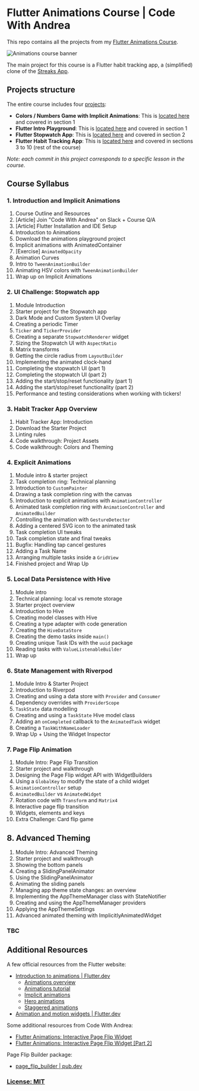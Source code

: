 # Flutter Animations Course | Code With Andrea

This repo contains all the projects from my [Flutter Animations Course](https://nnbd.me/fa).

![Animations course banner](media/flutter-animations-course-banner.png)

The main project for this course is a Flutter habit tracking app, a (simplified) clone of the [Streaks App](https://streaksapp.com/).

## Projects structure

The entire course includes four [projects](projects/):

- **Colors / Numbers Game with Implicit Animations**: This is [located here](projects/colors_numbers_game_flutter) and covered in section 1
- **Flutter Intro Playground**: This is [located here](projects/intro_flutter_playground) and covered in section 1
- **Flutter Stopwatch App**: This is [located here](projects/stopwatch_flutter) and covered in section 2
- **Flutter Habit Tracking App**: This is [located here](projects/habit_tracker_flutter) and covered in sections 3 to 10 (rest of the course)

*Note: each commit in this project corresponds to a specific lesson in the course.*

## Course Syllabus

### 1. Introduction and Implicit Animations

1. Course Outline and Resources 
2. [Article] Join "Code With Andrea" on Slack + Course Q/A
3. [Article] Flutter Installation and IDE Setup
4. Introduction to Animations
5. Download the animations playground project
6. Implicit animations with AnimatedContainer
7. [Exercise] `AnimatedOpacity`
8. Animation Curves
9.  Intro to `TweenAnimationBuilder`
10. Animating HSV colors with `TweenAnimationBuilder`
11. Wrap up on Implicit Animations

### 2. UI Challenge: Stopwatch app

1. Module Introduction
2. Starter project for the Stopwatch app
3. Dark Mode and Custom System UI Overlay
4. Creating a periodic Timer
5. `Ticker` and `TickerProvider`
6. Creating a separate `StopwatchRenderer` widget
7. Sizing the Stopwatch UI with `AspectRatio`
8. Matrix transforms
9. Getting the circle radius from `LayoutBuilder`
10. Implementing the animated clock-hand
11. Completing the stopwatch UI (part 1)
12. Completing the stopwatch UI (part 2)
13. Adding the start/stop/reset functionality (part 1)
14. Adding the start/stop/reset functionality (part 2)
15. Performance and testing considerations when working with tickers!

### 3. Habit Tracker App Overview

1. Habit Tracker App: Introduction
2. Download the Starter Project
3. Linting rules
4. Code walkthrough: Project Assets
5. Code walkthrough: Colors and Theming

### 4. Explicit Animations

1. Module intro & starter project
2. Task completion ring: Technical planning
3. Introduction to `CustomPainter`
4. Drawing a task completion ring with the canvas
5. Introduction to explicit animations with `AnimationController`
6. Animated task completion ring with `AnimationController` and `AnimatedBuilder`
7. Controlling the animation with `GestureDetector`
8. Adding a centered SVG icon to the animated task
9. Task completion UI tweaks
10. Task completion state and final tweaks
11. Bugfix: Handling tap cancel gestures
12. Adding a Task Name
13. Arranging multiple tasks inside a `GridView`
14. Finished project and Wrap Up

### 5. Local Data Persistence with Hive

1. Module intro
2. Technical planning: local vs remote storage
3. Starter project overview
4. Introduction to Hive
5. Creating model classes with Hive
6. Creating a type adapter with code generation
7. Creating the `HiveDataStore`
8. Creating the demo tasks inside `main()`
9. Creating unique Task IDs with the `uuid` package
10. Reading tasks with `ValueListenableBuilder`
11. Wrap up

### 6. State Management with Riverpod

1. Module Intro & Starter Project
2. Introduction to Riverpod
3. Creating and using a data store with `Provider` and `Consumer`
4. Dependency overrides with `ProviderScope`
5. `TaskState` data modelling
6. Creating and using a `TaskState` Hive model class
7. Adding an `onCompleted` callback to the `AnimatedTask` widget
8. Creating a `TaskWithNameLoader`
9. Wrap Up + Using the Widget Inspector

### 7. Page Flip Animation

1. Module Intro: Page Flip Transition
2. Starter project and walkthrough
3. Designing the Page Flip widget API with WidgetBuilders
4. Using a `GlobalKey` to modify the state of a child widget
5. `AnimationController` setup
6. `AnimatedBuilder` vs `AnimatedWidget`
7. Rotation code with `Transform` and `Matrix4`
8. Interactive page flip transition
9. Widgets, elements and keys
10. Extra Challenge: Card flip game

## 8. Advanced Theming

1. Module Intro: Advanced Theming
2. Starter project and walkthrough
3. Showing the bottom panels
4. Creating a SlidingPanelAnimator
5. Using the SlidingPanelAnimator
6. Animating the sliding panels
7. Managing app theme state changes: an overview
8. Implementing the AppThemeManager class with StateNotifier
9. Creating and using the AppThemeManager providers
10. Applying the AppThemeSettings
11. Advanced animated theming with ImplicitlyAnimatedWidget

### TBC

## Additional Resources

A few official resources from the Flutter website:

- [Introduction to animations | Flutter.dev](https://flutter.dev/docs/development/ui/animations)
  - [Animations overview](https://flutter.dev/docs/development/ui/animations/overview)
  - [Animations tutorial](https://flutter.dev/docs/development/ui/animations/tutorial)
  - [Implicit animations](https://flutter.dev/docs/development/ui/animations/implicit-animations)
  - [Hero animations](https://flutter.dev/docs/development/ui/animations/hero-animations)
  - [Staggered animations](https://flutter.dev/docs/development/ui/animations/staggered-animations)
- [Animation and motion widgets | Flutter.dev](https://flutter.dev/docs/development/ui/widgets/animation)

Some additional resources from Code With Andrea:

- [Flutter Animations: Interactive Page Flip Widget](https://codewithandrea.com/videos/flutter-animations-page-flip-widget-part1/)
- [Flutter Animations: Interactive Page Flip Widget \[Part 2\]](https://codewithandrea.com/videos/flutter-animations-page-flip-widget-part2/)

Page Flip Builder package:

- [page_flip_builder | pub.dev](https://pub.dev/packages/page_flip_builder)

### [License: MIT](LICENSE.md)

